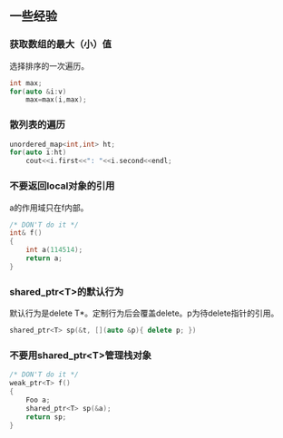 ## 一些经验

### 获取数组的最大（小）值

选择排序的一次遍历。

```cpp
int max;
for(auto &i:v)
    max=max(i,max);
```

### 散列表的遍历

```cpp
unordered_map<int,int> ht;
for(auto i:ht)
    cout<<i.first<<": "<<i.second<<endl;
```

### 不要返回local对象的引用

a的作用域只在f内部。

```cpp
/* DON'T do it */
int& f()
{
    int a(114514);
    return a;
}
```

### shared_ptr\<T\>的默认行为

默认行为是delete T\*。定制行为后会覆盖delete。p为待delete指针的引用。

```cpp
shared_ptr<T> sp(&t, [](auto &p){ delete p; })
```

### 不要用shared_ptr\<T\>管理栈对象

```cpp
/* DON'T do it */
weak_ptr<T> f()
{
    Foo a;
    shared_ptr<T> sp(&a);
    return sp;
}
```



